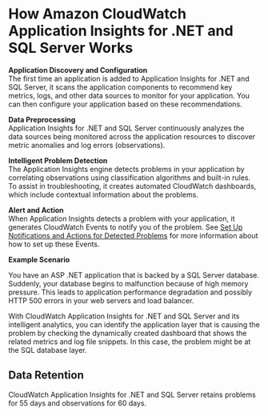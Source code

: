 # How Amazon CloudWatch Application Insights for \.NET and SQL Server Works<a name="appinsights-how-works"></a>

**Application Discovery and Configuration**  
The first time an application is added to Application Insights for \.NET and SQL Server, it scans the application components to recommend key metrics, logs, and other data sources to monitor for your application\. You can then configure your application based on these recommendations\. 

**Data Preprocessing**  
Application Insights for \.NET and SQL Server continuously analyzes the data sources being monitored across the application resources to discover metric anomalies and log errors \(observations\)\. 

**Intelligent Problem Detection**  
The Application Insights engine detects problems in your application by correlating observations using classification algorithms and built\-in rules\. To assist in troubleshooting, it creates automated CloudWatch dashboards, which include contextual information about the problems\. 

**Alert and Action**  
When Application Insights detects a problem with your application, it generates CloudWatch Events to notify you of the problem\. See [Set Up Notifications and Actions for Detected Problems](appinsights-troubleshooting.md#appinsights-cloudwatch-events) for more information about how to set up these Events\. 

**Example Scenario**

You have an ASP \.NET application that is backed by a SQL Server database\. Suddenly, your database begins to malfunction because of high memory pressure\. This leads to application performance degradation and possibly HTTP 500 errors in your web servers and load balancer\.

With CloudWatch Application Insights for \.NET and SQL Server and its intelligent analytics, you can identify the application layer that is causing the problem by checking the dynamically created dashboard that shows the related metrics and log file snippets\. In this case, the problem might be at the SQL database layer\.

## Data Retention<a name="appinsights-retention"></a>

CloudWatch Application Insights for \.NET and SQL Server retains problems for 55 days and observations for 60 days\.